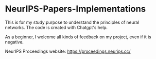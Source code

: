 # NeurIPS-Papers-Implementations

This is for my study purpose to understand the principles of neural networks. The code is created with Chatgpt's help.

As a beginner, I welcome all kinds of feedback on my project, even if it is negative.

NeurIPS Proceedings website: https://proceedings.neurips.cc/
